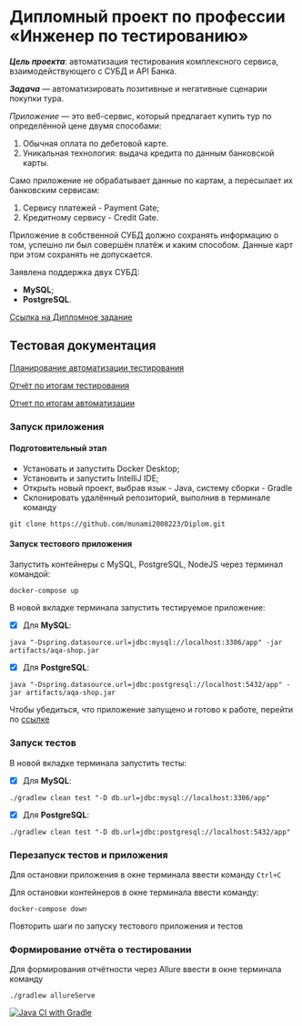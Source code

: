 # Дипломный проект по профессии «Инженер по тестированию»
***Цель проекта***:   автоматизация тестирования комплексного сервиса, взаимодействующего с СУБД и API Банка.

***Задача*** — автоматизировать позитивные и негативные сценарии покупки тура.

*Приложение* — это веб-сервис, который предлагает купить тур по определённой цене двумя способами:

1. Обычная оплата по дебетовой карте.
2. Уникальная технология: выдача кредита по данным банковской карты.

Само приложение не обрабатывает данные по картам, а пересылает их банковским сервисам:

1. Сервису платежей - Payment Gate;
2. Кредитному сервису - Credit Gate.

Приложение в собственной СУБД должно сохранять информацию о том, успешно ли был совершён платёж и каким способом. Данные карт при этом сохранять не допускается.

Заявлена поддержка двух СУБД:

- **MySQL**;
- **PostgreSQL**.

[Ссылка на Дипломное задание](https://github.com/netology-code/qa-diploma)

## Тестовая документация
[Планирование автоматизации тестирования](https://github.com/munami2008223/Diplom/blob/main/documents/Plan.md)

[Отчёт по итогам тестирования](https://github.com/munami2008223/Diplom/blob/main/documents/Report.md)

[Отчет по итогам автоматизации](https://github.com/munami2008223/Diplom/blob/main/documents/Summary.md)

### Запуск приложения
#### Подготовительный этап
- Установать и запустить Docker Desktop;
- Установить и запустить IntelliJ IDE;
- Открыть новый проект, выбрав язык - Java, систему сборки - Gradle
- Склонировать удалённый репозиторий, выполнив в терминале команду
```copy
git clone https://github.com/munami2008223/Diplom.git
```

#### Запуск тестового приложения
Запустить контейнеры с MySQL, PostgreSQL, NodeJS через терминал командой:
```copy
docker-compose up
```
В новой вкладке терминала запустить тестируемое приложение:
- [x] Для **MySQL**:
```copy
java "-Dspring.datasource.url=jdbc:mysql://localhost:3306/app" -jar artifacts/aqa-shop.jar
```
- [x] Для **PostgreSQL**:
```copy 
java "-Dspring.datasource.url=jdbc:postgresql://localhost:5432/app" -jar artifacts/aqa-shop.jar
```

Чтобы убедиться, что приложение запущено и готово к работе, перейти по [ссылке](http://localhost:8080/)

### Запуск тестов
В новой вкладке терминала запустить тесты:

- [x] Для **MySQL**:
```copy
./gradlew clean test "-D db.url=jdbc:mysql://localhost:3306/app"
```

- [x] Для **PostgreSQL**:
```copy 
./gradlew clean test "-D db.url=jdbc:postgresql://localhost:5432/app"
```

### Перезапуск тестов и приложения
Для остановки приложения в окне терминала ввести команду ```Ctrl+С```

Для остановки контейнеров в окне терминала ввести команду:
```copy
docker-compose down
```
Повторить шаги по запуску тестового приложения и тестов

### Формирование отчёта о тестировании
Для формирования отчётности через Allure ввести в окне терминала команду
```copy
./gradlew allureServe
```

[![Java CI with Gradle](https://github.com/munami2008223/Diplom/actions/workflows/gradle.yml/badge.svg)](https://github.com/munami2008223/Diplom/actions/workflows/gradle.yml)
